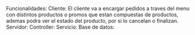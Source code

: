 Funcionalidades:
    Cliente: El cliente va a encargar pedidos a traves del menu con distintos productos o promos que estan compuestas
de productos, ademas podra ver el estado del producto, por si lo cancelan o finalizan.
    Servidor: 
    Controller:
    Servicio:
    Base de datos: